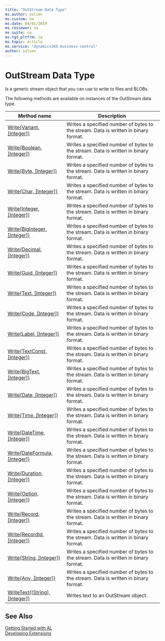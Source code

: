 ```yaml
---
title: "OutStream Data Type"
ms.author: solsen
ms.custom: na
ms.date: 04/01/2019
ms.reviewer: na
ms.suite: na
ms.tgt_pltfrm: na
ms.topic: article
ms.service: "dynamics365-business-central"
author: solsen
---
```

[//]: # (START>DO_NOT_EDIT)
[//]: # (IMPORTANT:Do not edit any of the content between here and the END>DO_NOT_EDIT.)
[//]: # (Any modifications should be made in the .xml files in the ModernDev repo.)
# OutStream Data Type
Is a generic stream object that you can use to write to files and BLOBs.



The following methods are available on instances of the OutStream data type.

|Method name|Description|
|-----------|-----------|
|[Write(Variant, [Integer])](outstream-write-variant-integer-method.md)|Writes a specified number of bytes to the stream. Data is written in binary format.|
|[Write(Boolean, [Integer])](outstream-write-boolean-integer-method.md)|Writes a specified number of bytes to the stream. Data is written in binary format.|
|[Write(Byte, [Integer])](outstream-write-byte-integer-method.md)|Writes a specified number of bytes to the stream. Data is written in binary format.|
|[Write(Char, [Integer])](outstream-write-char-integer-method.md)|Writes a specified number of bytes to the stream. Data is written in binary format.|
|[Write(Integer, [Integer])](outstream-write-integer-integer-method.md)|Writes a specified number of bytes to the stream. Data is written in binary format.|
|[Write(BigInteger, [Integer])](outstream-write-biginteger-integer-method.md)|Writes a specified number of bytes to the stream. Data is written in binary format.|
|[Write(Decimal, [Integer])](outstream-write-decimal-integer-method.md)|Writes a specified number of bytes to the stream. Data is written in binary format.|
|[Write(Guid, [Integer])](outstream-write-guid-integer-method.md)|Writes a specified number of bytes to the stream. Data is written in binary format.|
|[Write(Text, [Integer])](outstream-write-text-integer-method.md)|Writes a specified number of bytes to the stream. Data is written in binary format.|
|[Write(Code, [Integer])](outstream-write-code-integer-method.md)|Writes a specified number of bytes to the stream. Data is written in binary format.|
|[Write(Label, [Integer])](outstream-write-label-integer-method.md)|Writes a specified number of bytes to the stream. Data is written in binary format.|
|[Write(TextConst, [Integer])](outstream-write-textconst-integer-method.md)|Writes a specified number of bytes to the stream. Data is written in binary format.|
|[Write(BigText, [Integer])](outstream-write-bigtext-integer-method.md)|Writes a specified number of bytes to the stream. Data is written in binary format.|
|[Write(Date, [Integer])](outstream-write-date-integer-method.md)|Writes a specified number of bytes to the stream. Data is written in binary format.|
|[Write(Time, [Integer])](outstream-write-time-integer-method.md)|Writes a specified number of bytes to the stream. Data is written in binary format.|
|[Write(DateTime, [Integer])](outstream-write-datetime-integer-method.md)|Writes a specified number of bytes to the stream. Data is written in binary format.|
|[Write(DateFormula, [Integer])](outstream-write-dateformula-integer-method.md)|Writes a specified number of bytes to the stream. Data is written in binary format.|
|[Write(Duration, [Integer])](outstream-write-duration-integer-method.md)|Writes a specified number of bytes to the stream. Data is written in binary format.|
|[Write(Option, [Integer])](outstream-write-option-integer-method.md)|Writes a specified number of bytes to the stream. Data is written in binary format.|
|[Write(Record, [Integer])](outstream-write-table-integer-method.md)|Writes a specified number of bytes to the stream. Data is written in binary format.|
|[Write(RecordId, [Integer])](outstream-write-recordid-integer-method.md)|Writes a specified number of bytes to the stream. Data is written in binary format.|
|[Write(String, [Integer])](outstream-write-string-integer-method.md)|Writes a specified number of bytes to the stream. Data is written in binary format.|
|[Write(Any, [Integer])](outstream-write-joker-integer-method.md)|Writes a specified number of bytes to the stream. Data is written in binary format.|
|[WriteText([String], [Integer])](outstream-writetext-method.md)|Writes text to an OutStream object.|

[//]: # (IMPORTANT: END>DO_NOT_EDIT)
## See Also
[Getting Started with AL](../../devenv-get-started.md)  
[Developing Extensions](../../devenv-dev-overview.md)  